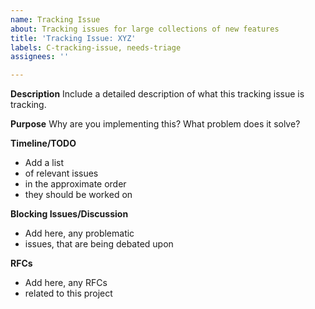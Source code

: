 ```yaml
---
name: Tracking Issue
about: Tracking issues for large collections of new features
title: 'Tracking Issue: XYZ'
labels: C-tracking-issue, needs-triage
assignees: ''

---
```


**Description**
Include a detailed description of what this tracking issue is tracking.

**Purpose**
Why are you implementing this? What problem does it solve?

**Timeline/TODO**
- Add a list
- of relevant issues
- in the approximate order
- they should be worked on

**Blocking Issues/Discussion**
- Add here, any problematic
- issues, that are being debated upon

**RFCs**
- Add here, any RFCs
- related to this project
